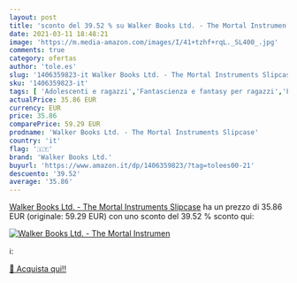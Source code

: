 ```yaml
---
layout: post
title: 'sconto del 39.52 % su Walker Books Ltd. - The Mortal Instrumen  '
date: 2021-03-11 18:48:21
image: 'https://m.media-amazon.com/images/I/41+tzhf+rqL._SL400_.jpg'
comments: true
category: ofertas
author: 'tole.es'
slug: '1406359823-it Walker Books Ltd. - The Mortal Instruments Slipcase'
sku: '1406359823-it'
tags: [ 'Adolescenti e ragazzi','Fantascienza e fantasy per ragazzi','Fantasy con maghi e streghe per ragazzi','Fantasy e horror per ragazzi','Libri','walker books ltd.', ]
actualPrice: 35.86 EUR
currency: EUR
price: 35.86
comparePrice: 59.29 EUR
prodname: 'Walker Books Ltd. - The Mortal Instruments Slipcase'
country: 'it'
flag: '🇮🇹'
brand: 'Walker Books Ltd.'
buyurl: 'https://www.amazon.it/dp/1406359823/?tag=tolees00-21'
descuento: '39.52'
average: '35.86'
---
```


[Walker Books Ltd. - The Mortal Instruments Slipcase](https://www.amazon.it/dp/1406359823/?tag=tolees00-21) ha un prezzo di 35.86 EUR (originale: 59.29 EUR) con uno sconto del 39.52 % sconto qui:

[![Walker Books Ltd. - The Mortal Instrumen](https://m.media-amazon.com/images/I/41+tzhf+rqL._SL400_.jpg)](https://www.amazon.it/dp/1406359823/?tag=tolees00-21)

ℹ️:


[🛒 Acquista qui!!](https://www.amazon.it/dp/1406359823/?tag=tolees00-21)

